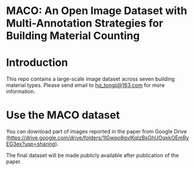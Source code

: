 # MACO: An Open Image Dataset with Multi-Annotation Strategies for Building Material Counting
# Introduction
This repo contains a large-scale image dataset across seven building material types. Please send email to hq_tongji@163.com for more information.
# Use the MACO dataset
You can download part of images reported in the paper from Google Drive (https://drive.google.com/drive/folders/1lGwpo8gvIKqlzBsGhUOqxkOEmRvEG3ex?usp=sharing).

The final dataset will be made publicly available after publication of the paper.
